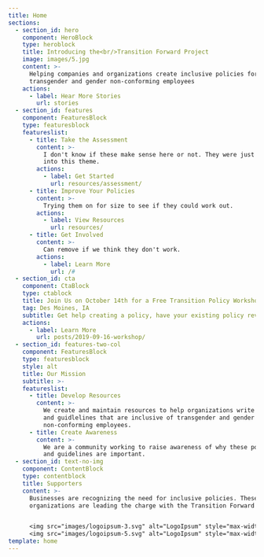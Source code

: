 ```yaml
---
title: Home
sections:
  - section_id: hero
    component: HeroBlock
    type: heroblock
    title: Introducing the<br/>Transition Forward Project
    image: images/5.jpg
    content: >-
      Helping companies and organizations create inclusive policies for
      transgender and gender non-conforming employees
    actions:
      - label: Hear More Stories
        url: stories
  - section_id: features
    component: FeaturesBlock
    type: featuresblock
    featureslist:
      - title: Take the Assessment
        content: >-
          I don't know if these make sense here or not. They were just built
          into this theme.
        actions:
          - label: Get Started
            url: resources/assessment/
      - title: Improve Your Policies
        content: >-
          Trying them on for size to see if they could work out.
        actions:
          - label: View Resources
            url: resources/
      - title: Get Involved
        content: >-
          Can remove if we think they don't work.
        actions:
          - label: Learn More
            url: /#
  - section_id: cta
    component: CtaBlock
    type: ctablock
    title: Join Us on October 14th for a Free Transition Policy Workshop
    tag: Des Moines, IA
    subtitle: Get help creating a policy, have your existing policy reviewed, and more.
    actions:
      - label: Learn More
        url: posts/2019-09-16-workshop/
  - section_id: features-two-col
    component: FeaturesBlock
    type: featuresblock
    style: alt
    title: Our Mission
    subtitle: >-
    featureslist:
      - title: Develop Resources
        content: >-
          We create and maintain resources to help organizations write policies
          and guidlelines that are inclusive of transgender and gender
          non-conforming employees.
      - title: Create Awareness
        content: >-
          We are a community working to raise awareness of why these policies
          and guidelines are important.
  - section_id: text-no-img
    component: ContentBlock
    type: contentblock
    title: Supporters
    content: >-
      Businesses are recognizing the need for inclusive policies. These
      organizations are leading the charge with the Transition Forward Project.


      <img src="images/logoipsum-3.svg" alt="LogoIpsum" style="max-width: 395px" />
      <img src="images/logoipsum-5.svg" alt="LogoIpsum" style="max-width: 395px" />
template: home
---
```

